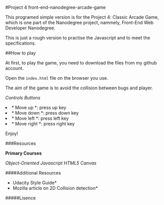 #Project 4 front-end-nanodegree-arcade-game

This programed simple version is for the Project 4: Classic Arcade Game, which is one part of the Nanodegree project, nammely, Front-End Web Developer Nanodegree.

This is just a rough version to practise the Javascript and to meet the specifications.



##How to play

At first, to play the game, you need to download the files from my github account.

Open the `index.html` file on the browser you use.

The aim of the game is to avoid the collision between bugs and player.


_Controls Buttons_

<li>* Move up *: press up key</li>
<li>* Move down *: press down key</li>
<li>* Move left *: press left key</li>
<li>* Move right *: press right key</li>


Enjoy!


###Resources

**Primary Courses**

*Object-Oriented Javascript*
*HTML5 Canvas*

####Additional Resources

* Udacity Style Guide* 
* Mozilla article on 2D Collision detection*

#####Lisence





